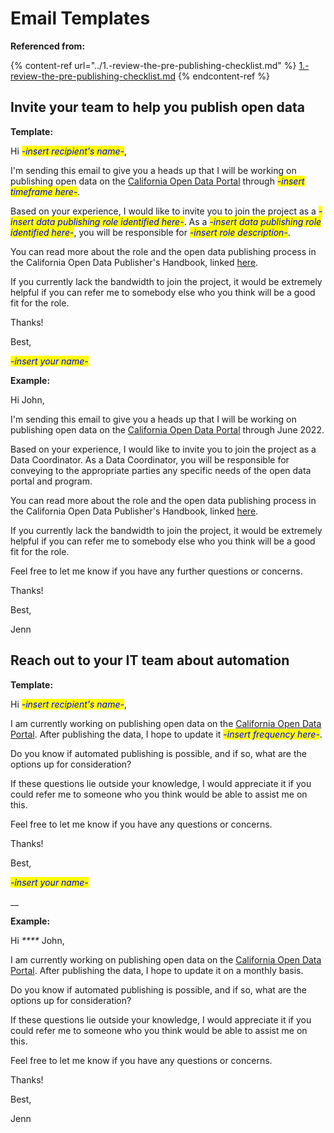 # Email Templates

**Referenced from:**

{% content-ref url="../1.-review-the-pre-publishing-checklist.md" %}
[1.-review-the-pre-publishing-checklist.md](../1.-review-the-pre-publishing-checklist.md)
{% endcontent-ref %}

## Invite your team to help you publish open data

**Template:**&#x20;

Hi _<mark style="color:blue;">-insert recipient's name-</mark>_,&#x20;

I'm sending this email to give you a heads up that I will be working on publishing open data on the [California Open Data Portal](https://data.ca.gov) through _<mark style="color:blue;">-insert timeframe here-</mark>_.&#x20;

Based on your experience, I would like to invite you to join the project as a _<mark style="color:blue;">-insert data publishing role identified here-</mark>_. As a _<mark style="color:blue;">-insert data publishing role identified here-</mark>_, you will be responsible for _<mark style="color:blue;">-insert role description-</mark>_.&#x20;

You can read more about the role and the open data publishing process in the California Open Data Publisher's Handbook, linked [here](broken-reference).&#x20;

If you currently lack the bandwidth to join the project, it would be extremely helpful if you can refer me to somebody else who you think will be a good fit for the role.&#x20;

Thanks!&#x20;

Best,&#x20;

_<mark style="color:blue;">-insert your name-</mark>_&#x20;



**Example:**&#x20;

Hi John,&#x20;

I'm sending this email to give you a heads up that I will be working on publishing open data on the [California Open Data Portal](https://data.ca.gov) through June 2022.&#x20;

Based on your experience, I would like to invite you to join the project as a Data Coordinator. As a Data Coordinator, you will be responsible for conveying to the appropriate parties any specific needs of the open data portal and program.&#x20;

You can read more about the role and the open data publishing process in the California Open Data Publisher's Handbook, linked [here](broken-reference).&#x20;

If you currently lack the bandwidth to join the project, it would be extremely helpful if you can refer me to somebody else who you think will be a good fit for the role.&#x20;

Feel free to let me know if you have any further questions or concerns.&#x20;

Thanks!&#x20;

Best,&#x20;

Jenn

## Reach out to your IT team about automation

**Template:**&#x20;

Hi _<mark style="color:blue;">-insert recipient's name-</mark>_,&#x20;

I am currently working on publishing open data on the [California Open Data Portal](https://data.ca.gov). After publishing the data, I hope to update it _<mark style="color:blue;">-insert frequency here-</mark>_.&#x20;

Do you know if automated publishing is possible, and if so, what are the options up for consideration?&#x20;

If these questions lie outside your knowledge, I would appreciate it if you could refer me to someone who you think would be able to assist me on this.&#x20;

Feel free to let me know if you have any questions or concerns.&#x20;

Thanks!

Best,

_<mark style="color:blue;">-insert your name-</mark>_

__

**Example:**&#x20;

Hi _****_ John, &#x20;

I am currently working on publishing open data on the [California Open Data Portal](https://data.ca.gov). After publishing the data, I hope to update it on a monthly basis.&#x20;

Do you know if automated publishing is possible, and if so, what are the options up for consideration?&#x20;

If these questions lie outside your knowledge, I would appreciate it if you could refer me to someone who you think would be able to assist me on this.&#x20;

Feel free to let me know if you have any questions or concerns.&#x20;

Thanks!

Best,

Jenn
